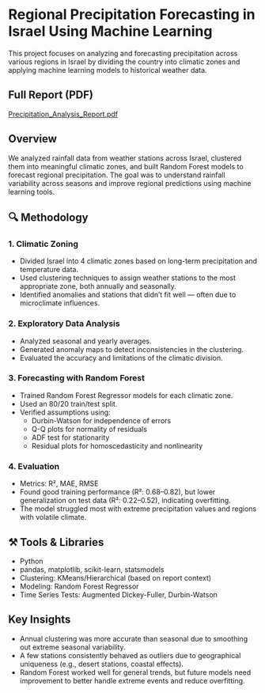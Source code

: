 # Regional Precipitation Forecasting in Israel Using Machine Learning

This project focuses on analyzing and forecasting precipitation across various regions in Israel by dividing the country into climatic zones and applying machine learning models to historical weather data.

##  Full Report (PDF)

[Precipitation_Analysis_Report.pdf](./Precipitation_Analysis_Report.pdf)
##  Overview

We analyzed rainfall data from weather stations across Israel, clustered them into meaningful climatic zones, and built Random Forest models to forecast regional precipitation. The goal was to understand rainfall variability across seasons and improve regional predictions using machine learning tools.

## 🔍 Methodology

### 1. Climatic Zoning
- Divided Israel into 4 climatic zones based on long-term precipitation and temperature data.
- Used clustering techniques to assign weather stations to the most appropriate zone, both annually and seasonally.
- Identified anomalies and stations that didn’t fit well — often due to microclimate influences.

### 2. Exploratory Data Analysis
- Analyzed seasonal and yearly averages.
- Generated anomaly maps to detect inconsistencies in the clustering.
- Evaluated the accuracy and limitations of the climatic division.

### 3. Forecasting with Random Forest
- Trained Random Forest Regressor models for each climatic zone.
- Used an 80/20 train/test split.
- Verified assumptions using:
  - Durbin-Watson for independence of errors
  - Q-Q plots for normality of residuals
  - ADF test for stationarity
  - Residual plots for homoscedasticity and nonlinearity

### 4. Evaluation
- Metrics: R², MAE, RMSE
- Found good training performance (R²: 0.68–0.82), but lower generalization on test data (R²: 0.22–0.52), indicating overfitting.
- The model struggled most with extreme precipitation values and regions with volatile climate.

## ⚒ Tools & Libraries

- Python
- pandas, matplotlib, scikit-learn, statsmodels
- Clustering: KMeans/Hierarchical (based on report context)
- Modeling: Random Forest Regressor
- Time Series Tests: Augmented Dickey-Fuller, Durbin-Watson

## Key Insights

- Annual clustering was more accurate than seasonal due to smoothing out extreme seasonal variability.
- A few stations consistently behaved as outliers due to geographical uniqueness (e.g., desert stations, coastal effects).
- Random Forest worked well for general trends, but future models need improvement to better handle extreme events and reduce overfitting.

